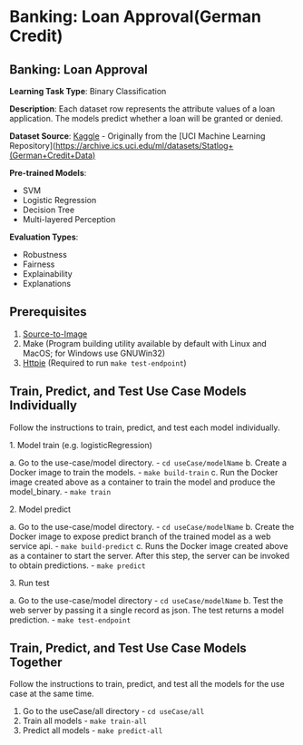 
# Banking: Loan Approval(German Credit)

## <b>Banking: Loan Approval</b>

**Learning Task Type**: Binary Classification

**Description**: Each dataset row represents the attribute values of a loan application. The models predict whether a loan will be granted or denied.

**Dataset Source**: [Kaggle](https://www.kaggle.com/uciml/german-credit) - Originally from the [UCI Machine Learning Repository](https://archive.ics.uci.edu/ml/datasets/Statlog+(German+Credit+Data)

**Pre-trained Models**:

  - SVM
  - Logistic Regression
  - Decision Tree
  - Multi-layered Perception

**Evaluation Types**:

  - Robustness
  - Fairness
  - Explainability
  - Explanations


## Prerequisites  

1. [Source-to-Image](https://github.com/openshift/source-to-image)
2. Make (Program building utility available by default with Linux and MacOS; for Windows use GNUWin32)
3. [Httpie](https://httpie.org/) (Required to run `make test-endpoint`)

## Train, Predict, and Test Use Case Models Individually

Follow the instructions to train, predict, and test each model individually.

1\. Model train (e.g. logisticRegression)

  a\. Go to the use-case/model directory.  - `cd useCase/modelName`
  b\. Create a Docker image to train the models. -  `make build-train`
  c\. Run the Docker image created above as a container to train the model and produce the model_binary. - `make train`

2\. Model predict

  a\. Go to the use-case/model directory. - `cd useCase/modelName`
  b\. Create the Docker image to expose predict branch of the trained model as a web service api. -  `make build-predict`
  c\. Runs the Docker image created above as a container to start the server. After this step, the server can be invoked to obtain predictions. -  `make predict`

3\. Run test

  a\. Go to the use-case/model directory - `cd useCase/modelName`
  b\. Test the web server by passing it a single record as json. The test returns a model prediction. - `make test-endpoint`

## Train, Predict, and Test Use Case Models Together

Follow the instructions to train, predict, and test all the models for the use case at the same time.

1.	Go to the useCase/all directory - `cd useCase/all`
2.	Train all models -  `make train-all`
3.	Predict all models -  `make predict-all`
